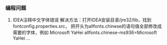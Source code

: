 ### 编程问题

1. IDEA注释中文字体错误
解决方法：打开IDEA安装目录/jre32/lib，找到 fontconfig.properties.src，
把开头为allfonts.chinese的语句值全部修改成需要的字体，例如 Microsoft YaHei
allfonts.chinese-ms936=Microsoft YaHei ...

